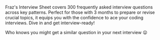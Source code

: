 Fraz's Interview Sheet covers 300 frequently asked interview questions across key patterns. Perfect for those with 3 months to prepare or revise crucial topics, 
it equips you with the confidence to ace your coding interviews. Dive in and get interview-ready!

Who knows you might get a similar question in your next interview 😛
